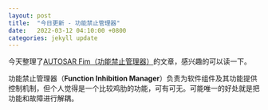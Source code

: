 ```yaml
---
layout: post
title:  "今日更新 - 功能禁止管理器"
date:   2022-03-12 04:10:00 +0800
categories: jekyll update
---
```


今天整理了[AUTOSAR Fim（功能禁止管理器）](/autosar/system_services/function_inhibition_manager/index.md)的文章，感兴趣的可以读一下。

功能禁止管理器（**Function Inhibition Manager**）负责为软件组件及其功能提供控制机制，但个人觉得是一个比较鸡肋的功能，可有可无。可能唯一的好处就是把功能和故障进行解耦。
